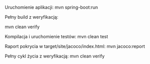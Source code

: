 Uruchomienie aplikacji:
mvn spring-boot:run


Pełny build z weryfikacją:

mvn clean verify


Kompilacja i uruchomienie testów:
mvn clean test   

Raport pokrycia w target/site/jacoco/index.html: 
mvn jacoco:report          

Pełny cykl życia z weryfikacją: 
mvn clean verify           
